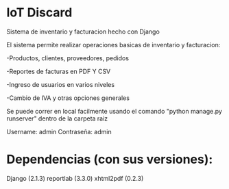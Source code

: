 # IoT Discard
Sistema de inventario y facturacion hecho con Django

El sistema permite realizar operaciones basicas de inventario y facturacion:

-Productos, clientes, proveedores, pedidos

-Reportes de facturas en PDF Y CSV

-Ingreso de usuarios en varios niveles

-Cambio de IVA y otras opciones generales

Se puede correr en local facilmente usando el comando "python manage.py runserver" dentro de la carpeta raiz

Username: admin
Contraseña: admin


# Dependencias (con sus versiones):

Django (2.1.3)
reportlab (3.3.0)
xhtml2pdf (0.2.3)
